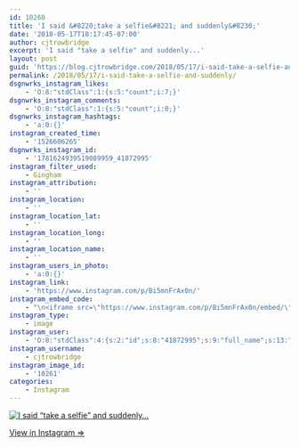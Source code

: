 ```yaml
---
id: 10260
title: 'I said &#8220;take a selfie&#8221; and suddenly&#8230;'
date: '2018-05-17T18:17:45-07:00'
author: cjtrowbridge
excerpt: 'I said "take a selfie" and suddenly...'
layout: post
guid: 'https://blog.cjtrowbridge.com/2018/05/17/i-said-take-a-selfie-and-suddenly/'
permalink: /2018/05/17/i-said-take-a-selfie-and-suddenly/
dsgnwrks_instagram_likes:
    - 'O:8:"stdClass":1:{s:5:"count";i:7;}'
dsgnwrks_instagram_comments:
    - 'O:8:"stdClass":1:{s:5:"count";i:0;}'
dsgnwrks_instagram_hashtags:
    - 'a:0:{}'
instagram_created_time:
    - '1526606265'
dsgnwrks_instagram_id:
    - '1781624939519089959_41872995'
instagram_filter_used:
    - Gingham
instagram_attribution:
    - ''
instagram_location:
    - ''
instagram_location_lat:
    - ''
instagram_location_long:
    - ''
instagram_location_name:
    - ''
instagram_users_in_photo:
    - 'a:0:{}'
instagram_link:
    - 'https://www.instagram.com/p/Bi5mnFrAx0n/'
instagram_embed_code:
    - "\n<iframe src=\"https://www.instagram.com/p/Bi5mnFrAx0n/embed/\" width=\"612\" height=\"710\" frameborder=\"0\" scrolling=\"no\" allowtransparency=\"true\" class=\"insta-image-embed\"></iframe>\n"
instagram_type:
    - image
instagram_user:
    - 'O:8:"stdClass":4:{s:2:"id";s:8:"41872995";s:9:"full_name";s:13:"CJ Trowbridge";s:15:"profile_picture";s:141:"https://scontent.cdninstagram.com/vp/f708ff53c279f1837541e07836a542d3/5B912C1C/t51.2885-19/s150x150/13724650_1188772791164794_142557231_a.jpg";s:8:"username";s:12:"cjtrowbridge";}'
instagram_username:
    - cjtrowbridge
instagram_image_id:
    - '10261'
categories:
    - Instagram
---
```


[![I said “take a selfie” and suddenly…](https://blog.cjtrowbridge.com/wp-content/uploads/2018/05/1526606265-1-1.jpg)](https://www.instagram.com/p/Bi5mnFrAx0n/)

[View in Instagram ⇒](https://www.instagram.com/p/Bi5mnFrAx0n/)